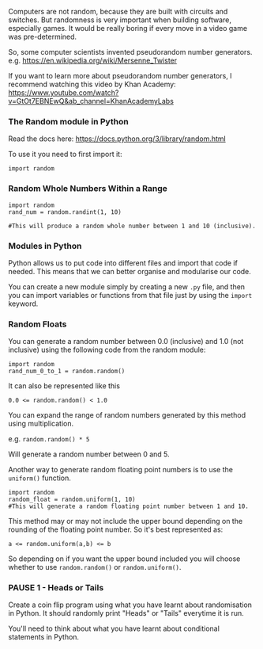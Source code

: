 
Computers are not random, because they are built with circuits and switches. But randomness is very important when building software, especially games. It would be really boring if every move in a video game was pre-determined.

So, some computer scientists invented pseudorandom number generators. e.g. https://en.wikipedia.org/wiki/Mersenne_Twister

If you want to learn more about pseudorandom number generators, I recommend watching this video by Khan Academy: https://www.youtube.com/watch?v=GtOt7EBNEwQ&ab_channel=KhanAcademyLabs

### The Random module in Python
Read the docs here:
https://docs.python.org/3/library/random.html

To use it you need to first import it:

`import random`

### Random Whole Numbers Within a Range

```
import random
rand_num = random.randint(1, 10)

#This will produce a random whole number between 1 and 10 (inclusive).
```
### Modules in Python
Python allows us to put code into different files and import that code if needed. This means that we can better organise and modularise our code. 

You can create a new module simply by creating a new `.py` file, and then you can import variables or functions from that file just by using the `import` keyword.

### Random Floats
You can generate a random number between 0.0 (inclusive) and 1.0 (not inclusive) using the following code from the random module:

```
import random
rand_num_0_to_1 = random.random()
```
It can also be represented like this

`0.0 <= random.random() < 1.0`

You can expand the range of random numbers generated by this method using multiplication.

e.g. `random.random() * 5`

Will generate a random number between 0 and 5. 

Another way to generate random floating point numbers is to use the `uniform()` function.

```
import random
random_float = random.uniform(1, 10)
#This will generate a random floating point number between 1 and 10. 
```
This method may or may not include the upper bound depending on the rounding of the floating point number.
So it's best represented as:

`a <= random.uniform(a,b) <= b`

So depending on if you want the upper bound included you will choose whether to use `random.random()` or `random.uniform()`.

### PAUSE 1 - Heads or Tails
Create a coin flip program using what you have learnt about randomisation in Python. It should randomly print "Heads" or "Tails" everytime it is run. 

<div class="hint">
  You'll need to think about what you have learnt about conditional statements in Python.
</div>